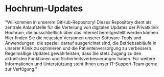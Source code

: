 # Hochrum-Updates
"Willkommen in unserem GitHub-Repository! Dieses Repository dient als zentrale Anlaufstelle für die Verteilung von digitalen Updates der Privatklinik Hochrum, die ausschließlich über das Internet bereitgestellt werden können. Hier finden Sie die neuesten Versionen unserer Software-Tools und Anwendungen, die speziell darauf ausgerichtet sind, die Betriebsabläufe in unserer Klinik zu optimieren und die Patientenversorgung zu verbessern. Regelmäßige Updates gewährleisten, dass Sie stets Zugang zu den aktuellsten Funktionen und Sicherheitsverbesserungen haben. Für weitere Informationen und Unterstützung steht Ihnen unser IT-Support-Team gerne zur Verfügung."
